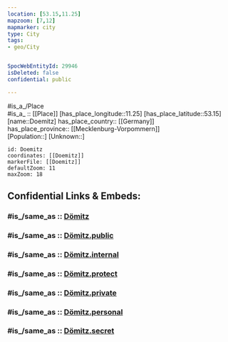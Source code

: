 ```yaml
---
location: [53.15,11.25] 
mapzoom: [7,12] 
mapmarker: city 
type: City
tags:
- geo/City


SpocWebEntityId: 29946
isDeleted: false
confidential: public

---
```

#is_a_/Place  
#is_a_ :: [[Place]] 
[has_place_longitude::11.25] 
[has_place_latitude::53.15] 
[name::Doemitz] 
has_place_country:: [[Germany]]  
has_place_province:: [[Mecklenburg-Vorpommern]]  
[Population::] 
[Unknown::] 


```leaflet
id: Doemitz
coordinates: [[Doemitz]] 
markerFile: [[Doemitz]] 
defaultZoom: 11 
maxZoom: 18
```


## Confidential Links & Embeds: 

### #is_/same_as :: [Dömitz](/_Standards/Earth/Continent/Europe/Europe~Central/Germany/Germany~East/Mecklenburg-Vorpommern/counties~MV/Ludwigslust-Parchim/cities~Parchim/Dömitz-Malliß/boroughs~Dömitz/Dömitz.md) 

### #is_/same_as :: [Dömitz.public](/_public/Earth/Continent/Europe/Europe~Central/Germany/Germany~East/Mecklenburg-Vorpommern/counties~MV/Ludwigslust-Parchim/cities~Parchim/Dömitz-Malliß/boroughs~Dömitz/Dömitz.public.md) 

### #is_/same_as :: [Dömitz.internal](/_internal/Earth/Continent/Europe/Europe~Central/Germany/Germany~East/Mecklenburg-Vorpommern/counties~MV/Ludwigslust-Parchim/cities~Parchim/Dömitz-Malliß/boroughs~Dömitz/Dömitz.internal.md) 

### #is_/same_as :: [Dömitz.protect](/_protect/Earth/Continent/Europe/Europe~Central/Germany/Germany~East/Mecklenburg-Vorpommern/counties~MV/Ludwigslust-Parchim/cities~Parchim/Dömitz-Malliß/boroughs~Dömitz/Dömitz.protect.md) 

### #is_/same_as :: [Dömitz.private](/_private/Earth/Continent/Europe/Europe~Central/Germany/Germany~East/Mecklenburg-Vorpommern/counties~MV/Ludwigslust-Parchim/cities~Parchim/Dömitz-Malliß/boroughs~Dömitz/Dömitz.private.md) 

### #is_/same_as :: [Dömitz.personal](/_personal/Earth/Continent/Europe/Europe~Central/Germany/Germany~East/Mecklenburg-Vorpommern/counties~MV/Ludwigslust-Parchim/cities~Parchim/Dömitz-Malliß/boroughs~Dömitz/Dömitz.personal.md) 

### #is_/same_as :: [Dömitz.secret](/_secret/Earth/Continent/Europe/Europe~Central/Germany/Germany~East/Mecklenburg-Vorpommern/counties~MV/Ludwigslust-Parchim/cities~Parchim/Dömitz-Malliß/boroughs~Dömitz/Dömitz.secret.md)

